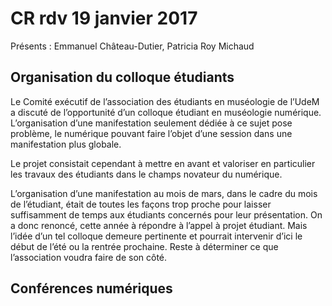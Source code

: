 # CR rdv 19 janvier 2017

Présents : Emmanuel Château-Dutier, Patricia Roy Michaud

## Organisation du colloque étudiants

Le Comité exécutif de l’association des étudiants en muséologie de l’UdeM a discuté de l’opportunité d’un colloque étudiant en muséologie numérique. L’organisation d’une manifestation seulement dédiée à ce sujet pose problème, le numérique pouvant faire l’objet d’une session dans une manifestation plus globale.

Le projet consistait cependant à mettre en avant et valoriser en particulier les travaux des étudiants dans le champs novateur du numérique.

L’organisation d’une manifestation au mois de mars, dans le cadre du mois de l’étudiant, était de toutes les façons trop proche pour laisser suffisamment de temps aux étudiants concernés pour leur présentation. On a donc renoncé, cette année à répondre à l’appel à projet étudiant. Mais l’idée d’un tel colloque demeure pertinente et pourrait intervenir d’ici le début de l’été ou la rentrée prochaine. Reste à déterminer ce que l’association voudra faire de son côté.

## Conférences numériques
